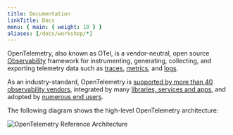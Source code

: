 ```yaml
---
title: Documentation
linkTitle: Docs
menu: { main: { weight: 10 } }
aliases: [/docs/workshop/*]
---
```


OpenTelemetry, also known as OTel, is a vendor-neutral, open source
[Observability](concepts/observability-primer/#what-is-observability) framework
for instrumenting, generating, collecting, and exporting telemetry data such as
[traces](/docs/concepts/signals/traces/),
[metrics](/docs/concepts/signals/metrics/), and
[logs](/docs/concepts/signals/logs/).

As an industry-standard, OpenTelemetry is
[supported by more than 40 observability vendors](/ecosystem/vendors/),
integrated by many [libraries, services and apps](/ecosystem/integrations), and
adopted by [numerous end users](/ecosystem/adopters).

The following diagram shows the high-level OpenTelemetry architecture:

![OpenTelemetry Reference Architecture](/img/otel-diagram.svg)
